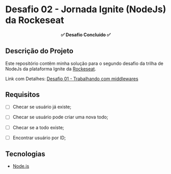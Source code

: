# Desafio 02 - Jornada Ignite (NodeJs) da Rockeseat

<h4 align="center"> 
	✅  Desafio Concluído  ✅
</h4>

## Descrição do Projeto
Este repositório contêm minha solução para o segundo desafio da trilha de NodeJs da plataforma Ignite da [Rockeseat](https://www.rocketseat.com.br/).

Link com Detalhes: [Desafio 01 - Trabalhando com middlewares](https://www.notion.so/Desafio-02-Trabalhando-com-middlewares-4f89bf538c2e4ee291382b92bdc36790)


## Requisitos
- [ ] Checar se usuário já existe;
- [ ] Checar se usuário pode criar uma nova todo;
- [ ] Checar se a todo existe;
- [ ] Encontrar usuário por ID;


## Tecnologias
- [Node.js](https://nodejs.org/)